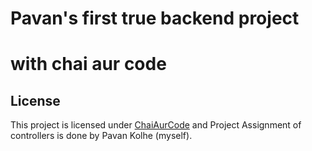# Pavan's  first true backend project
# with  chai aur code
## License

This project is licensed under [ChaiAurCode](https://www.youtube.com/@chaiaurcode)
and Project Assignment of controllers is done by Pavan Kolhe (myself).
